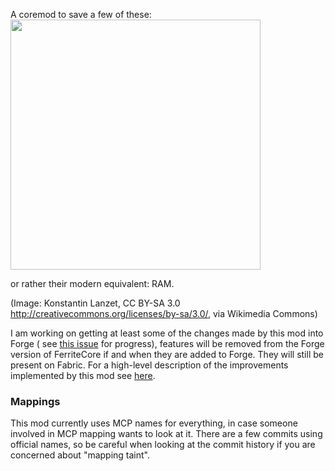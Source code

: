 A coremod to save a few of these:  
<img src="https://upload.wikimedia.org/wikipedia/commons/d/da/KL_CoreMemory.jpg" width="400"/>

or rather their modern equivalent: RAM.

(Image: Konstantin Lanzet, CC BY-SA 3.0 <http://creativecommons.org/licenses/by-sa/3.0/>, via Wikimedia Commons)

I am working on getting at least some of the changes made by this mod into Forge (
see [this issue](https://github.com/MinecraftForge/MinecraftForge/issues/7559) for progress), features will be removed
from the Forge version of FerriteCore if and when they are added to Forge. They will still be present on Fabric. For a
high-level description of the improvements implemented by this mod see [here](summary.md).

### Mappings

This mod currently uses MCP names for everything, in case someone involved in MCP mapping wants to look at it. There are
a few commits using official names, so be careful when looking at the commit history if you are concerned about "mapping
taint".
